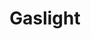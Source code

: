 ---
title: "Gaslight"
year: 1944
rating: 4.5
stars: "★★★★½"
rewatched: false
permalink: "gaslight-1944"
watched_on: 2023-09-16
---